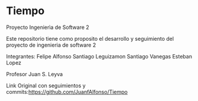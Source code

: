 # Tiempo
Proyecto Ingenierìa de Software 2

Este repositorio tiene como proposito el desarrollo y seguimiento 
del proyecto de ingenieria de software 2

Integrantes:
Felipe Alfonso
Santiago Leguizamon
Santiago Vanegas
Esteban Lopez

Profesor Juan S. Leyva

Link Original con seguimientos y commits:https://github.com/JuanfAlfonso/Tiempo
